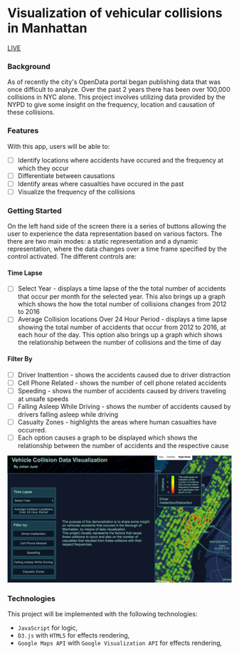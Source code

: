 # Visualization of vehicular collisions in Manhattan

 [LIVE](https://julian-jurai.github.io/vehicle-collisions-data-visualization/)

### Background

As of recently the city's OpenData portal began publishing data that was once difficult to analyze. Over the past 2 years there has been over 100,000 collisions in NYC alone.
This project involves utilizing data provided by the NYPD to give some insight on the frequency, location and causation of these collisions.


### Features  

With this app, users will be able to:
- [ ] Identify locations where accidents have occured and the frequency at which they occur
- [ ] Differentiate between causations
- [ ] Identify areas where casualties have occured in the past
- [ ] Visualize the frequency of the collisions

### Getting Started

On the left hand side of the screen there is a series of buttons allowing the user to experience the data representation based on various factors. The there are two main modes: a static representation and a dynamic representation, where the data changes over a time frame specified by the control activated.
The different controls are:

#### Time Lapse
- [ ] Select Year - displays a time lapse of the the total number of accidents that occur per month for the selected year. This also brings up a graph which shows the how the total number of collisions changes from 2012 to 2016
- [ ] Average Collision locations Over 24 Hour Period - displays a time lapse showing the total number of accidents that occur from 2012 to 2016, at each hour of the day. This option also brings up a graph which shows the relationship between the number of collisions and the time of day

#### Filter By
- [ ] Driver Inattention - shows the accidents caused due to driver distraction
- [ ] Cell Phone Related - shows the number of cell phone related accidents
- [ ] Speeding - shows the number of accidents caused by drivers traveling at unsafe speeds
- [ ] Falling Asleep While Driving - shows the number of accidents caused by drivers falling asleep while driving
- [ ] Casualty Zones - highlights the areas where human casualties have occurred.
- [ ] Each option causes a graph to be displayed which shows the relationship between the number of accidents and the respective cause

![image of app](./images/readme_image.png)


### Technologies

This project will be implemented with the following technologies:

- `JavaScript` for logic,
- `D3.js` with `HTML5` for effects rendering,
- `Google Maps API` with `Google Visualization API` for effects rendering,
